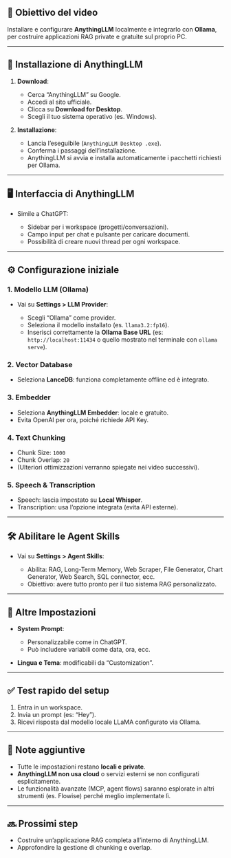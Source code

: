 ## 🧠 **Obiettivo del video**

Installare e configurare **AnythingLLM** localmente e integrarlo con **Ollama**, per costruire applicazioni RAG private e gratuite sul proprio PC.

---

## 🔧 **Installazione di AnythingLLM**

1. **Download**:

   * Cerca “AnythingLLM” su Google.
   * Accedi al sito ufficiale.
   * Clicca su **Download for Desktop**.
   * Scegli il tuo sistema operativo (es. Windows).

2. **Installazione**:

   * Lancia l’eseguibile (`AnythingLLM Desktop .exe`).
   * Conferma i passaggi dell’installazione.
   * AnythingLLM si avvia e installa automaticamente i pacchetti richiesti per Ollama.

---

## 🖥️ **Interfaccia di AnythingLLM**

* Simile a ChatGPT:

  * Sidebar per i workspace (progetti/conversazioni).
  * Campo input per chat e pulsante per caricare documenti.
  * Possibilità di creare nuovi thread per ogni workspace.

---

## ⚙️ **Configurazione iniziale**

### 1. **Modello LLM (Ollama)**

* Vai su **Settings > LLM Provider**:

  * Scegli “Ollama” come provider.
  * Seleziona il modello installato (es. `llama3.2:fp16`).
  * Inserisci correttamente la **Ollama Base URL** (es: `http://localhost:11434` o quello mostrato nel terminale con `ollama serve`).

### 2. **Vector Database**

* Seleziona **LanceDB**: funziona completamente offline ed è integrato.

### 3. **Embedder**

* Seleziona **AnythingLLM Embedder**: locale e gratuito.
* Evita OpenAI per ora, poiché richiede API Key.

### 4. **Text Chunking**

* Chunk Size: `1000`
* Chunk Overlap: `20`
* (Ulteriori ottimizzazioni verranno spiegate nei video successivi).

### 5. **Speech & Transcription**

* Speech: lascia impostato su **Local Whisper**.
* Transcription: usa l’opzione integrata (evita API esterne).

---

## 🛠️ **Abilitare le Agent Skills**

* Vai su **Settings > Agent Skills**:

  * Abilita: RAG, Long-Term Memory, Web Scraper, File Generator, Chart Generator, Web Search, SQL connector, ecc.
  * Obiettivo: avere tutto pronto per il tuo sistema RAG personalizzato.

---

## 🎨 **Altre Impostazioni**

* **System Prompt**:

  * Personalizzabile come in ChatGPT.
  * Può includere variabili come data, ora, ecc.
* **Lingua e Tema**: modificabili da “Customization”.

---

## ✅ **Test rapido del setup**

1. Entra in un workspace.
2. Invia un prompt (es: “Hey”).
3. Ricevi risposta dal modello locale LLaMA configurato via Ollama.

---

## 📌 **Note aggiuntive**

* Tutte le impostazioni restano **locali e private**.
* **AnythingLLM non usa cloud** o servizi esterni se non configurati esplicitamente.
* Le funzionalità avanzate (MCP, agent flows) saranno esplorate in altri strumenti (es. Flowise) perché meglio implementate lì.

---

## 🔜 **Prossimi step**

* Costruire un’applicazione RAG completa all’interno di AnythingLLM.
* Approfondire la gestione di chunking e overlap.


